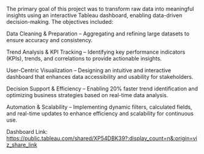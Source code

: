 The primary goal of this project was to transform raw data into meaningful insights using an interactive Tableau dashboard, enabling data-driven decision-making. The objectives included:

Data Cleaning & Preparation – Aggregating and refining large datasets to ensure accuracy and consistency.

Trend Analysis & KPI Tracking – Identifying key performance indicators (KPIs), trends, and correlations to provide actionable insights.

User-Centric Visualization – Designing an intuitive and interactive dashboard that enhances data accessibility and usability for stakeholders.

Decision Support & Efficiency – Enabling 20% faster trend identification and optimizing business strategies based on real-time data analysis.

Automation & Scalability – Implementing dynamic filters, calculated fields, and real-time updates to enhance efficiency and scalability for continuous use.



Dashboard Link: https://public.tableau.com/shared/XP54DBK39?:display_count=n&:origin=viz_share_link
